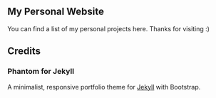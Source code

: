 ## My Personal Website
You can find a list of my personal projects here. Thanks for visiting :)

## Credits
### Phantom for Jekyll
A minimalist, responsive portfolio theme for [Jekyll](http://jekyllrb.com/) with Bootstrap.
